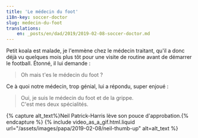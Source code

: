 ```yaml
---
title: 'Le médecin du foot'
i18n-key: soccer-doctor
slug: medecin-du-foot
translations:
    en: _posts/en/dad/2019/2019-02-08-soccer-doctor.md
---
```


Petit koala est malade, je l'emmène chez le médecin traitant, qu'il a donc déjà
vu quelques mois plus tôt pour une visite de routine avant de démarrer le
football. Étonné, il lui demande :

<!-- more -->

> Oh mais t'es le médecin du foot ?

Ce à quoi notre médecin, trop génial, lui a répondu, super enjoué :

> Oui, je suis le médecin du foot et de la grippe.  
> C'est mes deux spécialités.

{% capture alt_text%}Neil Patrick-Harris lève son pouce
d'approbation.{% endcapture %} {% include video_as_a_gif.html.liquid
url="/assets/images/papa/2019-02-08/neil-thumb-up"
alt=alt_text
%}
